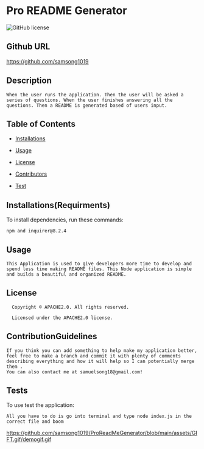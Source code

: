 # Pro README Generator
![GitHub license](https://img.shields.io/badge/license-APACHE2.0-yellowgreen.svg)
## Github URL 

https://github.com/samsong1019

## Description 
```
When the user runs the application. Then the user will be asked a series of questions. When the user finishes answering all the questions. Then a README is generated based of users input.
```
## Table of Contents 
* [Installations](#Installations(Requirments))
* [Usage](#usage)

* [License](#license)

* [Contributors](#ContributionGuidelines)
* [Test](#Tests)
## Installations(Requirments) 
To install dependencies, run these commands:
```
npm and inquirer@8.2.4
```

## Usage 
```
This Application is used to give developers more time to develop and spend less time making README files. This Node application is simple and builds a beautiful and organized README.
```
## License 
      Copyright © APACHE2.0. All rights reserved. 
      
      Licensed under the APACHE2.0 license.
## ContributionGuidelines
```
If you think you can add something to help make my application better, feel free to make a branch and commit it with plenty of comments describing everything and how it will help so I can potentially merge them .
You can also contact me at samuelsong18@gmail.com!
```

## Tests 
To use test the application:
```
All you have to do is go into terminal and type node index.js in the correct file and boom 
```
https://github.com/samsong1019/ProReadMeGenerator/blob/main/assets/GIFT.gif/demogif.gif
